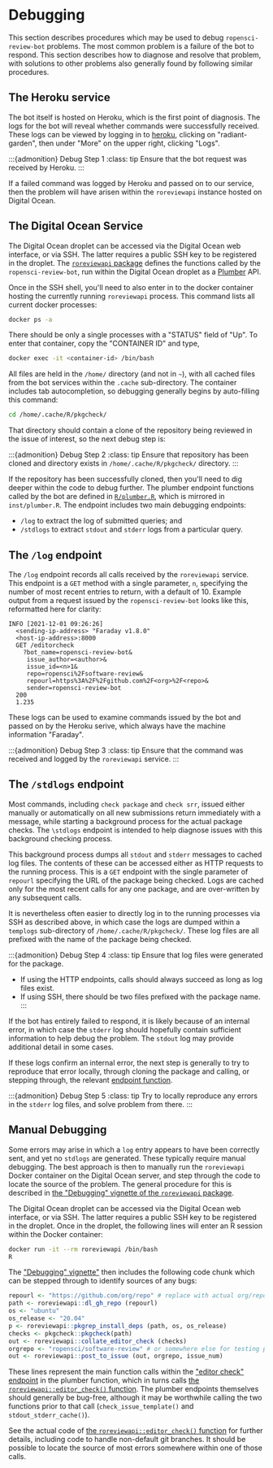 # Debugging

This section describes procedures which may be used to debug `ropensci-review-bot` problems.
The most common problem is a failure of the bot to respond.
This section describes how to diagnose and resolve that problem, with solutions to other problems also generally found by following similar procedures. 

## The Heroku service

The bot itself is hosted on Heroku, which is the first point of diagnosis.
The logs for the bot will reveal whether commands were successfully received.
These logs can be viewed by logging in to [heroku](https://heroku.com), clicking on "radiant-garden", then under "More" on the upper right, clicking "Logs".

:::{admonition} Debug Step 1
:class: tip
Ensure that the bot request was received by Heroku.
:::


If a failed command was logged by Heroku and passed on to our service, then the problem will have arisen within the `roreviewapi` instance hosted on Digital Ocean.

## The Digital Ocean Service

The Digital Ocean droplet can be accessed via the Digital Ocean web interface, or via SSH.
The latter requires a public SSH key to be registered in the droplet.
The [`roreviewapi` package](/roreviewapi/roreviewapi) defines the functions called by the `ropensci-review-bot`, run within the Digital Ocean droplet as a [Plumber](https://rplumber.io) API.

Once in the SSH shell, you'll need to also enter in to the docker container hosting the currently running `roreviewapi` process.
This command lists all current docker processes:

``` bash
docker ps -a
```

There should be only a single processes with a "STATUS" field of "Up".
To enter that container, copy the "CONTAINER ID" and type,

``` bash
docker exec -it <container-id> /bin/bash
```

All files are held in the `/home/` directory (and not in `~`), with all cached files from the bot services within the `.cache` sub-directory.
The container includes tab autocompletion, so debugging generally begins by auto-filling this command:

``` bash
cd /home/.cache/R/pkgcheck/
```

That directory should contain a clone of the repository being reviewed in the issue of interest, so the next debug step is:

:::{admonition} Debug Step 2
:class: tip
Ensure that repository has been cloned and directory exists in
`/home/.cache/R/pkgcheck/` directory.
:::

If the repository has been successfully cloned, then you'll need to dig deeper within the code to debug further.
The plumber endpoint functions called by the bot are defined in [`R/plumber.R`](https://github.com/ropensci-review-tools/roreviewapi/blob/main/R/plumber.R), which is mirrored in `inst/plumber.R`.
The endpoint includes two main debugging endpoints:

- `/log` to extract the log of submitted queries; and
- `/stdlogs` to extract `stdout` and `stderr` logs from a particular query.

## The `/log` endpoint

The `/log` endpoint records all calls received by the `roreviewapi` service.
This endpoint is a `GET` method with a single parameter, `n`, specifying the number of most recent entries to return, with a default of 10.
Example output from a request issued by the `ropensci-review-bot` looks like this, reformatted here for clarity:

```
INFO [2021-12-01 09:26:26] 
  <sending-ip-address> "Faraday v1.8.0"
  <host-ip-address>:8000
  GET /editorcheck
    ?bot_name=ropensci-review-bot&
     issue_author=<author>&
     issue_id=<n>1&
     repo=ropensci%2Fsoftware-review&
     repourl=https%3A%2F%2Fgithub.com%2F<org>%2F<repo>&
     sender=ropensci-review-bot
  200
  1.235
```

These logs can be used to examine commands issued by the bot and passed on by the Heroku serive, which always have the machine information "Faraday".

:::{admonition} Debug Step 3
:class: tip
Ensure that the command was received and logged by the `roreviewapi` service.
:::


## The `/stdlogs` endpoint

Most commands, including `check package` and `check srr`, issued either manually or automatically on all new submissions return immediately with a message, while starting a background process for the actual package checks.
The `\stdlogs` endpoint is intended to help diagnose issues with this background checking process.

This background process dumps all `stdout` and `stderr` messages to cached log files.
The contents of these can be accessed either as HTTP requests to the running process.
This is a `GET` endpoint with the single parameter of `repourl` specifying the URL of the package being checked.
Logs are cached only for the most recent calls for any one package, and are over-written by any subsequent calls.

It is nevertheless often easier to directly log in to the running processes via SSH as described above, in which case the logs are dumped within a `templogs` sub-directory of `/home/.cache/R/pkgcheck/`.
These log files are all prefixed with the name of the package being checked.

:::{admonition} Debug Step 4
:class: tip
Ensure that log files were generated for the package.

- If using the HTTP endpoints, calls should always succeed as long as log files exist.
- If using SSH, there should be two files prefixed with the package name.
:::

If the bot has entirely failed to respond, it is likely because of an internal error, in which case the `stderr` log should hopefully contain sufficient information to help debug the problem.
The `stdout` log may provide additional detail in some cases.

If these logs confirm an internal error, the next step is generally to try to reproduce that error locally, through cloning the package and calling, or stepping through, the relevant [endpoint function](/roreviewapi/vignettes/endpoints).

:::{admonition} Debug Step 5
:class: tip
Try to locally reproduce any errors in the `stderr` log files, and solve problem from there.
:::

## Manual Debugging

Some errors may arise in which a `log` entry appears to have been correctly sent, and yet no `stdlogs` are generated.
These typically require manual debugging.
The best approach is then to manually run the `roreviewapi` Docker container on the Digital Ocean server, and step through the code to locate the source of the problem.
The general procedure for this is described in [the "Debugging" vignette of the `roreviewapi` package](https://ropensci-review-tools.readthedocs.io/en/latest/roreviewapi/vignettes/debugging.html#manually-running-checks).

The Digital Ocean droplet can be accessed via the Digital Ocean web interface, or via SSH.
The latter requires a public SSH key to be registered in the droplet.
Once in the droplet, the following lines will enter an R session within the Docker container:

``` bash
docker run -it --rm roreviewapi /bin/bash
R
```

The ["Debugging" vignette"](https://ropensci-review-tools.readthedocs.io/en/latest/roreviewapi/vignettes/debugging.html#manually-running-checks) then includes the following code chunk which can be stepped through to identify sources of any bugs:

``` r
repourl <- "https://github.com/org/repo" # replace with actual org/repo values
path <- roreviewapi::dl_gh_repo (repourl)
os <- "ubuntu"
os_release <- "20.04"
p <- roreviewapi::pkgrep_install_deps (path, os, os_release)
checks <- pkgcheck::pkgcheck(path)
out <- roreviewapi::collate_editor_check (checks)
orgrepo <- "ropensci/software-review" # or somewhere else for testing purposes
out <- roreviewapi::post_to_issue (out, orgrepo, issue_num)
```


These lines represent the main function calls within the ["editor check" endpoint](https://github.com/ropensci-review-tools/roreviewapi/blob/main/R/plumber.R) in the plumber function, which in turns calls [the `roreviewapi::editor_check()` function](https://docs.ropensci.org/roreviewapi/reference/editor_check.html).
The plumber endpoints themselves should generally be bug-free, although it may be worthwhile calling the two functions prior to that call (`check_issue_template()` and `stdout_stderr_cache()`).

See the actual code of [the `roreviewapi::editor_check()` function](https://docs.ropensci.org/roreviewapi/reference/editor_check.html) for further details, including code to handle non-default git branches.
It should be possible to locate the source of most errors somewhere within one of those calls.
